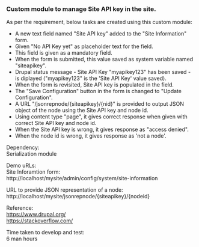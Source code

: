 ### Custom module to manage Site API key in the site.<br/>

As per the requirement, below tasks are created using this custom module:<br/>

- A new text field named "Site API key" added to the "Site Information" form. 
- Given "No API Key yet" as placeholder text for the field.
- This field is given as a mandatory field.
- When the form is submitted, this value saved as system variable named "siteapikey".
- Drupal status message - Site API Key "myapikey123" has been saved - is diplayed ("myapikey123" is the 'Site API Key' value saved).
- When the form is revisited, Site API key is populated in the field.
- The "Save Configuration" button in the form is changed to "Update Configuration".
- A URL "/jsonrepnode/{siteapikey}/{nid}" is provided to output JSON object of the node using the Site API key and node id. 
- Using content type "page", it gives correct response when given with correct Site API key and node id.
- When the Site API key is wrong, it gives response as "access denied".
- When the node id is wrong, it gives response as 'not a node'.

Dependency:<br/>
Serialization module<br/>

Demo uRLs:<br/>
Site Inforamtion form:<br/>
http://localhost/mysite/admin/config/system/site-information<br/>

URL to provide JSON representation of a node:<br/>
http://localhost/mysite/jsonrepnode/{siteapikey}/{nodeid}<br/>

Reference:<br/>
https://www.drupal.org/<br/>
https://stackoverflow.com/<br/>

Time taken to develop and test:<br/>
6 man hours
